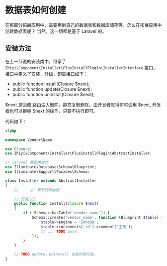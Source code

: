 # 数据表如何创建

在那部分拓展应用中，需要用到自己的数据表和数据库储存等。怎么在拓展应用中创建数据表呢？
当然，这一切都是基于 Laravel 的。

## 安装方法

在上一节说的安装类中，继承了 `Zhiyi\Component\Installer\PlusInstallPlugin\InstallerInterface` 接口，
接口中定义了安装，升级，卸载接口如下：

- public function install(Closure $next);
- public function update(Closure $next);
- public function uninstall(Closure $next);

$next 是回调 路由注入删除，静态复制删除。由开发者觉得何时调用 $next, 开发者也可以拒绝 $next 的操作，只要不执行即可。

代码如下：
```php
<?php

namespace Vendor\Name;

use Closure;
use Zhiyi\Component\Installer\PlusInstallPlugin\AbstractInstaller;

// laravel 需要用到的
use Illuminate\Database\Schema\Blueprint;
use Illuminate\Support\Facades\Schema;

class Installer extends AbstractInstaller
{
    // ... 上一章节代码收起

    // 安装方法
    public function install(Closure $next)
    {
        if (!Schema::hasTable('vendor_name')) {
            Schema::create('vendor_name', function (Blueprint $table) {
                $table->engine = 'InnoDB';
                $table->increments('id')->comment('主键');
                // ... TODO more.
            });
        }
    }

    // TODO update，uninstall 也是同理开发。
}

```
